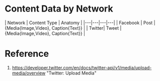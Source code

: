 # Content Data by Network
| Network | Content Type | Anatomy |
|---|---|---|---|
| Facebook | Post | {Media{Image,Video}, Caption{Text}} |
| Twitter| Tweet | {Media{Image,Video}, Caption{Text}} |


# Reference
1. https://developer.twitter.com/en/docs/twitter-api/v1/media/upload-media/overview "Twitter: Upload Media"
